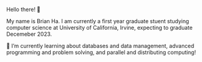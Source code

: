 Hello there! 👋

My name is Brian Ha. I am currently a first year graduate stuent studying computer science at University of California, Irvine, expecting to graduate Decemeber 2023.

🌱 I’m currently learning about databases and data management, advanced programming and problem solving, and parallel and distributing computing! 

<!-- - 👀 I’m interested in ...
- 🌱 I’m currently learning ...
- 💞️ I’m looking to collaborate on ...
- 📫 How to reach me ...
 -->
<!---
beehaa/beehaa is a ✨ special ✨ repository because its `README.md` (this file) appears on your GitHub profile.
You can click the Preview link to take a look at your changes.
--->
